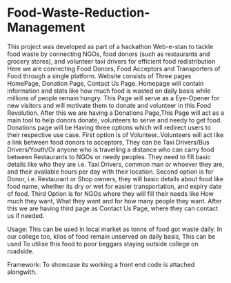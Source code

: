 # Food-Waste-Reduction-Management
This project was developed as part of a hackathon Web-e-stan to tackle food waste by connecting NGOs, food donors (such as restaurants and grocery stores), and volunteer taxi drivers for efficient food redistribution
Here we are connecting Food Donors, Food Acceptors and Transporters of Food through a single platform.
Website consists of Three pages HomePage, Donation Page, Contact Us Page.
Homepage will contain information and stats like how much food is wasted on daily basis while millions of people remain hungry.
This Page will serve as a Eye-Opener for new visitors and will motivate them to donate and volunteer in this Food Revolution.
After this we are having a Donations Page,This Page will act as a main tool to help donors donate, volunteers to serve and needy to get food.
Donations page will be Having three options which will redirect users to their respective use case.
First option is of Volunteer..Volunteers will act like a link between food donors to acceptors, They can be Taxi Drivers/Bus Drivers/Youth/Or anyone who is travelling a distance who can carry food between Restaurants to NGOs or needy peoples. They need to fill basic details like who they are i.e. Taxi Drivers, common man or whoever they are, and their available hours per day with their location.
Second option is for Donor, i.e. Restaurant or Shop owners, they will basic details about food like food name, whether its dry or wet for easier transportation, and expiry date of food.
Third Option is for NGOs where they will fill their needs like How much they want, What they want and for how many people they want.
After this we are having third page as Contact Us Page, where they can contact us if needed.

Usage:
This can be used in local market as tonns of food got waste daily.
In our college too, kilos of food remain unserved on daily basis, This can be used To utilise this food to poor beggars staying outside college on roadside.

Framework:
To showcase its working a front end code is attached alongwith.

